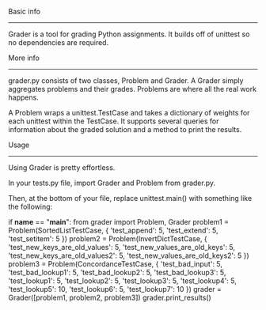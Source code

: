 Basic info
**********

Grader is a tool for grading Python assignments. It builds off of unittest so
no dependencies are required.

More info
*********

grader.py consists of two classes, Problem and Grader. A Grader simply
aggregates problems and their grades. Problems are where all the real work
happens.

A Problem wraps a unittest.TestCase and takes a dictionary of weights for
each unittest within the TestCase. It supports several queries for information
about the graded solution and a method to print the results.

Usage
*****

Using Grader is pretty effortless.

In your tests.py file, import Grader and Problem from grader.py.

Then, at the bottom of your file, replace unittest.main() with something like
the following:

  if __name__ == "__main__":
    from grader import Problem, Grader
    problem1 = Problem(SortedListTestCase, {
      'test_append': 5,
      'test_extend': 5,
      'test_setitem': 5
      })
    problem2 = Problem(InvertDictTestCase, {
      'test_new_keys_are_old_values': 5,
      'test_new_values_are_old_keys': 5,
      'test_new_keys_are_old_values2': 5,
      'test_new_values_are_old_keys2': 5
      })
    problem3 = Problem(ConcordanceTestCase, {
      'test_bad_input': 5,
      'test_bad_lookup1': 5,
      'test_bad_lookup2': 5,
      'test_bad_lookup3': 5,
      'test_lookup1': 5,
      'test_lookup2': 5,
      'test_lookup3': 5,
      'test_lookup4': 5,
      'test_lookup5': 10,
      'test_lookup6': 5,
      'test_lookup7': 10
      })
    grader = Grader([problem1, problem2, problem3])
    grader.print_results()
